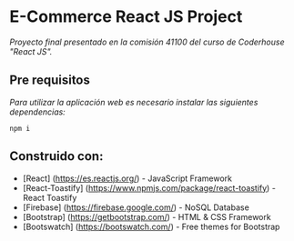 # E-Commerce React JS Project

_Proyecto final presentado en la comisión 41100 del curso de Coderhouse "React JS"._

## Pre requisitos

_Para utilizar la aplicación web es necesario instalar las siguientes dependencias:_

```
npm i 
```

## Construido con:

* [React] (https://es.reactjs.org/) - JavaScript Framework
* [React-Toastify] (https://www.npmjs.com/package/react-toastify) - React Toastify
* [Firebase] (https://firebase.google.com/) - NoSQL Database
* [Bootstrap] (https://getbootstrap.com/) - HTML & CSS Framework
* [Bootswatch] (https://bootswatch.com/) - Free themes for Bootstrap

